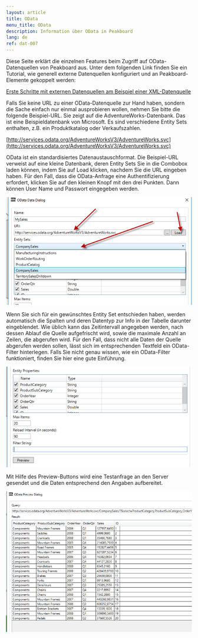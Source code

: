 ```yaml
---
layout: article
title: OData
menu_title: OData
description: Information über OData in Peakboard
lang: de
ref: dat-007
---
```

Diese Seite erklärt die einzelnen Features beim Zugriff auf OData-Datenquellen von Peakboard aus. Unter dem folgenden Link finden Sie ein Tutorial, wie generell externe Datenquellen konfiguriert und an Peakboard-Elemente gekoppelt werden:

[Erste Schritte mit externen Datenquellen am Beispiel einer XML-Datenquelle]()

Falls Sie keine URL zu einer OData-Datenquelle zur Hand haben, sondern die Sache einfach nur einmal ausprobieren wollen, nehmen Sie bitte die folgende Beispiel-URL. Sie zeigt auf die AdventureWorks-Datenbank. Das ist eine Beispieldatenbank von Microsoft. Es sind verschiedene Entity Sets enthalten, z.B. ein Produktkatalog oder Verkaufszahlen.

[http://services.odata.org/AdventureWorksV3/AdventureWorks.svc](http://services.odata.org/AdventureWorksV3/AdventureWorks.svc)

OData ist ein standardisiertes Datenaustauschformat. Die Beispiel-URL verweist auf eine kleine Datenbank, deren Entity Sets Sie in die Combobox laden können, indem Sie auf Load klicken, nachdem Sie die URL eingeben haben. Für den Fall, dass die OData-Anfrage eine Authentifizierung erfordert, klicken Sie auf den kleinen Knopf mit den drei Punkten. Dann können User Name und Passwort eingegeben werden.


![image_1](/assets/images/Data_Sources/OData/OData01.png)

Wenn Sie sich für ein gewünschtes Entity Set entschieden haben, werden automatisch die Spalten und deren Datentyp zur Info in der Tabelle darunter eingeblendet. Wie üblich kann das Zeitintervall angegeben werden, nach dessen Ablauf die Quelle aufgefrischt wird, sowie die maximale Anzahl an Zeilen, die abgerufen wird. Für den Fall, dass nicht alle Daten der Quelle abgerufen werden sollen, lässt sich im entsprechenden Textfeld ein OData-Filter hinterlegen. Falls Sie nicht genau wissen, wie ein OData-Filter funktioniert, finden Sie hier eine gute Einführung.



![image_1](/assets/images/Data_Sources/OData/OData02.png)

Mit Hilfe des Preview-Buttons wird eine Testanfrage an den Server gesendet und die Daten entsprechend den Angaben aufbereitet.

![image_1](/assets/images/Data_Sources/OData/OData03.png)
